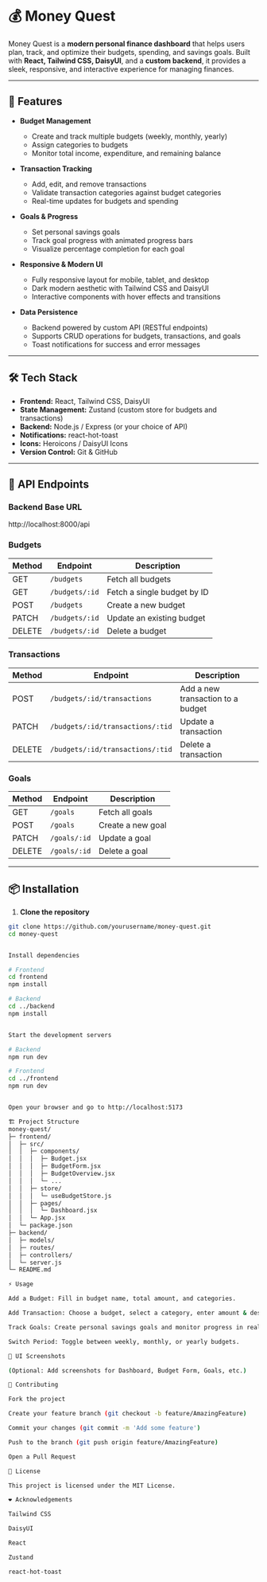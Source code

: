 # 💰 Money Quest

Money Quest is a **modern personal finance dashboard** that helps users plan, track, and optimize their budgets, spending, and savings goals. Built with **React, Tailwind CSS, DaisyUI**, and a **custom backend**, it provides a sleek, responsive, and interactive experience for managing finances.

---

## 🚀 Features

- **Budget Management**
  - Create and track multiple budgets (weekly, monthly, yearly)
  - Assign categories to budgets
  - Monitor total income, expenditure, and remaining balance

- **Transaction Tracking**
  - Add, edit, and remove transactions
  - Validate transaction categories against budget categories
  - Real-time updates for budgets and spending

- **Goals & Progress**
  - Set personal savings goals
  - Track goal progress with animated progress bars
  - Visualize percentage completion for each goal

- **Responsive & Modern UI**
  - Fully responsive layout for mobile, tablet, and desktop
  - Dark modern aesthetic with Tailwind CSS and DaisyUI
  - Interactive components with hover effects and transitions

- **Data Persistence**
  - Backend powered by custom API (RESTful endpoints)
  - Supports CRUD operations for budgets, transactions, and goals
  - Toast notifications for success and error messages

---

## 🛠️ Tech Stack

- **Frontend:** React, Tailwind CSS, DaisyUI
- **State Management:** Zustand (custom store for budgets and transactions)
- **Backend:** Node.js / Express (or your choice of API)
- **Notifications:** react-hot-toast
- **Icons:** Heroicons / DaisyUI Icons
- **Version Control:** Git & GitHub

---

## 🔗 API Endpoints

### Backend Base URL
http://localhost:8000/api


### Budgets
| Method | Endpoint                 | Description                         |
|--------|-------------------------|-------------------------------------|
| GET    | `/budgets`              | Fetch all budgets                   |
| GET    | `/budgets/:id`          | Fetch a single budget by ID         |
| POST   | `/budgets`              | Create a new budget                 |
| PATCH  | `/budgets/:id`          | Update an existing budget           |
| DELETE | `/budgets/:id`          | Delete a budget                     |

### Transactions
| Method | Endpoint                     | Description                            |
|--------|------------------------------|----------------------------------------|
| POST   | `/budgets/:id/transactions`  | Add a new transaction to a budget      |
| PATCH  | `/budgets/:id/transactions/:tid` | Update a transaction                 |
| DELETE | `/budgets/:id/transactions/:tid` | Delete a transaction                 |

### Goals
| Method | Endpoint      | Description                  |
|--------|---------------|------------------------------|
| GET    | `/goals`      | Fetch all goals              |
| POST   | `/goals`      | Create a new goal            |
| PATCH  | `/goals/:id`  | Update a goal                |
| DELETE | `/goals/:id`  | Delete a goal                |

---

## 📦 Installation

1. **Clone the repository**

```bash
git clone https://github.com/yourusername/money-quest.git
cd money-quest


Install dependencies

# Frontend
cd frontend
npm install

# Backend
cd ../backend
npm install


Start the development servers

# Backend
npm run dev

# Frontend
cd ../frontend
npm run dev


Open your browser and go to http://localhost:5173

🏗️ Project Structure
money-quest/
├─ frontend/
│  ├─ src/
│  │  ├─ components/
│  │  │  ├─ Budget.jsx
│  │  │  ├─ BudgetForm.jsx
│  │  │  ├─ BudgetOverview.jsx
│  │  │  └─ ...
│  │  ├─ store/
│  │  │  └─ useBudgetStore.js
│  │  ├─ pages/
│  │  │  └─ Dashboard.jsx
│  │  └─ App.jsx
│  └─ package.json
├─ backend/
│  ├─ models/
│  ├─ routes/
│  ├─ controllers/
│  └─ server.js
└─ README.md

⚡ Usage

Add a Budget: Fill in budget name, total amount, and categories.

Add Transaction: Choose a budget, select a category, enter amount & description.

Track Goals: Create personal savings goals and monitor progress in real time.

Switch Period: Toggle between weekly, monthly, or yearly budgets.

🎨 UI Screenshots

(Optional: Add screenshots for Dashboard, Budget Form, Goals, etc.)

🤝 Contributing

Fork the project

Create your feature branch (git checkout -b feature/AmazingFeature)

Commit your changes (git commit -m 'Add some feature')

Push to the branch (git push origin feature/AmazingFeature)

Open a Pull Request

📄 License

This project is licensed under the MIT License.

❤️ Acknowledgements

Tailwind CSS

DaisyUI

React

Zustand

react-hot-toast
